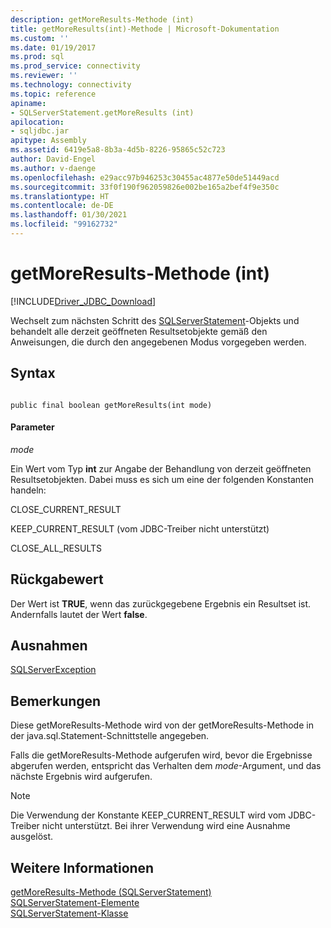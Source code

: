 ```yaml
---
description: getMoreResults-Methode (int)
title: getMoreResults(int)-Methode | Microsoft-Dokumentation
ms.custom: ''
ms.date: 01/19/2017
ms.prod: sql
ms.prod_service: connectivity
ms.reviewer: ''
ms.technology: connectivity
ms.topic: reference
apiname:
- SQLServerStatement.getMoreResults (int)
apilocation:
- sqljdbc.jar
apitype: Assembly
ms.assetid: 6419e5a8-8b3a-4d5b-8226-95865c52c723
author: David-Engel
ms.author: v-daenge
ms.openlocfilehash: e29acc97b946253c30455ac4877e50de51449acd
ms.sourcegitcommit: 33f0f190f962059826e002be165a2bef4f9e350c
ms.translationtype: HT
ms.contentlocale: de-DE
ms.lasthandoff: 01/30/2021
ms.locfileid: "99162732"
---
```

# <a name="getmoreresults-method-int"></a>getMoreResults-Methode (int)
[!INCLUDE[Driver_JDBC_Download](../../../includes/driver_jdbc_download.md)]

  Wechselt zum nächsten Schritt des [SQLServerStatement](../../../connect/jdbc/reference/sqlserverstatement-class.md)-Objekts und behandelt alle derzeit geöffneten Resultsetobjekte gemäß den Anweisungen, die durch den angegebenen Modus vorgegeben werden.  
  
## <a name="syntax"></a>Syntax  
  
```  
  
public final boolean getMoreResults(int mode)  
```  
  
#### <a name="parameters"></a>Parameter  
 *mode*  
  
 Ein Wert vom Typ **int** zur Angabe der Behandlung von derzeit geöffneten Resultsetobjekten. Dabei muss es sich um eine der folgenden Konstanten handeln:  
  
 CLOSE_CURRENT_RESULT  
  
 KEEP_CURRENT_RESULT (vom JDBC-Treiber nicht unterstützt)  
  
 CLOSE_ALL_RESULTS  
  
## <a name="return-value"></a>Rückgabewert  
 Der Wert ist **TRUE**, wenn das zurückgegebene Ergebnis ein Resultset ist. Andernfalls lautet der Wert **false**.  
  
## <a name="exceptions"></a>Ausnahmen  
 [SQLServerException](../../../connect/jdbc/reference/sqlserverexception-class.md)  
  
## <a name="remarks"></a>Bemerkungen  
 Diese getMoreResults-Methode wird von der getMoreResults-Methode in der java.sql.Statement-Schnittstelle angegeben.  
  
 Falls die getMoreResults-Methode aufgerufen wird, bevor die Ergebnisse abgerufen werden, entspricht das Verhalten dem *mode*-Argument, und das nächste Ergebnis wird aufgerufen.  
  
> [!NOTE]  
>  Die Verwendung der Konstante KEEP_CURRENT_RESULT wird vom JDBC-Treiber nicht unterstützt. Bei ihrer Verwendung wird eine Ausnahme ausgelöst.  
  
## <a name="see-also"></a>Weitere Informationen  
 [getMoreResults-Methode &#40;SQLServerStatement&#41;](../../../connect/jdbc/reference/getmoreresults-method-sqlserverstatement.md)   
 [SQLServerStatement-Elemente](../../../connect/jdbc/reference/sqlserverstatement-members.md)   
 [SQLServerStatement-Klasse](../../../connect/jdbc/reference/sqlserverstatement-class.md)  
  
  
